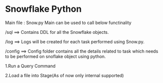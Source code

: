 # Snowflake Python
Main file : Snow.py
Main can be used to call below functinality

/sql ==> Contains DDL for all the Snowflake objects.

/log ==> Logs will be created for each task performed using Snow.py.

/config ==> Config folder contains all the details related to task which needs to be performed on snoflake object using python.

  1.Run a Query Command
  
  2.Load a file into Stage(As of now only internal supported)
  

